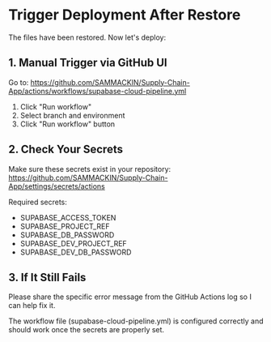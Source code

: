 # Trigger Deployment After Restore

The files have been restored. Now let's deploy:

## 1. Manual Trigger via GitHub UI

Go to: https://github.com/SAMMACKIN/Supply-Chain-App/actions/workflows/supabase-cloud-pipeline.yml

1. Click "Run workflow"
2. Select branch and environment
3. Click "Run workflow" button

## 2. Check Your Secrets

Make sure these secrets exist in your repository:
https://github.com/SAMMACKIN/Supply-Chain-App/settings/secrets/actions

Required secrets:
- SUPABASE_ACCESS_TOKEN
- SUPABASE_PROJECT_REF
- SUPABASE_DB_PASSWORD  
- SUPABASE_DEV_PROJECT_REF
- SUPABASE_DEV_DB_PASSWORD

## 3. If It Still Fails

Please share the specific error message from the GitHub Actions log so I can help fix it.

The workflow file (supabase-cloud-pipeline.yml) is configured correctly and should work once the secrets are properly set.